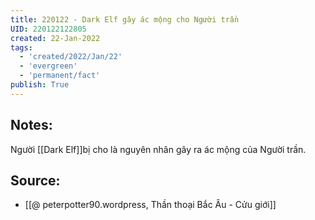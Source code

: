 ```yaml
---
title: 220122 - Dark Elf gây ác mộng cho Người trần
UID: 220122122805
created: 22-Jan-2022
tags:
  - 'created/2022/Jan/22'
  - 'evergreen'
  - 'permanent/fact'
publish: True
---
```

## Notes:
Người [[Dark Elf]]bị cho là nguyên nhân gây ra ác mộng của Người trần.

## Source:
- [[@ peterpotter90.wordpress, Thần thoại Bắc Âu - Cửu giới]]


